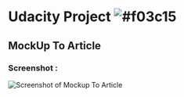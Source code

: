 # Udacity Project ![#f03c15](https://placehold.it/15/f03c15/000000?text=+) 
## MockUp To Article

### Screenshot : 

![ Screenshot of Mockup To Article](http://i.prntscr.com/DJgS6SJJSn__EjF9HnMUGw.png)
